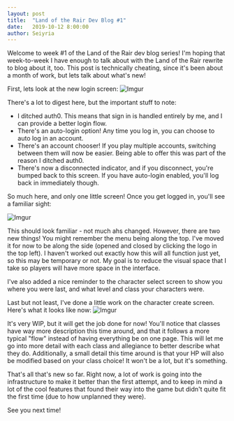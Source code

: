 ```yaml
---
layout: post
title:  "Land of the Rair Dev Blog #1"
date:   2019-10-12 8:00:00
author: Seiyria
---
```


Welcome to week #1 of the Land of the Rair dev blog series! I'm hoping that week-to-week I have enough to talk about with the Land of the Rair rewrite to blog about it, too. This post is technically cheating, since it's been about a month of work, but lets talk about what's new!

First, lets look at the new login screen: 
![Imgur](https://i.imgur.com/mg8ieZm.png)

There's a lot to digest here, but the important stuff to note:

- I ditched auth0. This means that sign in is handled entirely by me, and I can provide a better login flow.
- There's an auto-login option! Any time you log in, you can choose to auto log in an account. 
- There's an account chooser! If you play multiple accounts, switching between them will now be easier. Being able to offer this was part of the reason I ditched auth0.
- There's now a disconnected indicator, and if you disconnect, you're bumped back to this screen. If you have auto-login enabled, you'll log back in immediately though.

So much here, and only one little screen! Once you get logged in, you'll see a familiar sight:

![Imgur](https://i.imgur.com/rwFVkoM.png)

This should look familiar - not much ahs changed. However, there are two new things! You might remember the menu being along the top. I've moved it for now to be along the side (opened and closed by clicking the logo in the top left). I haven't worked out exactly how this will all function just yet, so this may be temporary or not. My goal is to reduce the visual space that I take so players will have more space in the interface.

I've also added a nice reminder to the character select screen to show you where you were last, and what level and class your characters were.

Last but not least, I've done a little work on the character create screen. Here's what it looks like now:
![Imgur](https://i.imgur.com/UtxeJpY.png)

It's very WIP, but it will get the job done for now! You'll notice that classes have way more description this time around, and that it follows a more typical "flow" instead of having everything be on one page. This will let me go into more detail with each class and allegiance to better describe what they do. Additionally, a small detail this time around is that your HP will also be modified based on your class choice! It won't be a lot, but it's something.

That's all that's new so far. Right now, a lot of work is going into the infrastructure to make it better than the first attempt, and to keep in mind a lot of the cool features that found their way into the game but didn't quite fit the first time (due to how unplanned they were).

See you next time!
